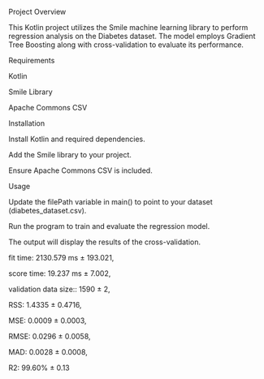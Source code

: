 Project Overview

This Kotlin project utilizes the Smile machine learning library to perform regression analysis on the Diabetes dataset. The model employs Gradient Tree Boosting along with cross-validation to evaluate its performance.

Requirements

Kotlin

Smile Library

Apache Commons CSV

Installation

Install Kotlin and required dependencies.

Add the Smile library to your project.

Ensure Apache Commons CSV is included.

Usage

Update the filePath variable in main() to point to your dataset (diabetes_dataset.csv).

Run the program to train and evaluate the regression model.

The output will display the results of the cross-validation.


 fit time: 2130.579 ms ± 193.021,
 
  score time: 19.237 ms ± 7.002,
  
  validation data size:: 1590 ± 2,
  
  RSS: 1.4335 ± 0.4716,
  
  MSE: 0.0009 ± 0.0003,
  
  RMSE: 0.0296 ± 0.0058,
  
  MAD: 0.0028 ± 0.0008,
  
  R2: 99.60% ± 0.13
  



 




